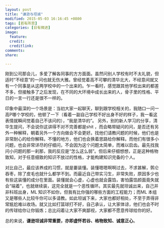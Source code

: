 ```yaml
---
layout: post
title: "谦逊与坦诚"
modified: 2015-05-03 16:16:45 +0800
tags: [若有所思]
categories: [日有微进]
image:
  feature: 
  credit: 
  creditlink: 
comments: 
share: 

---
```


刚到公司那会儿，多爱了解各同事的方方面面。虽然问别人学校有时不太礼貌，但适时“不经意”的一问也就无伤大雅。曾经觉着高不可攀的清华北大，不经意间就又有一个同事是从这两学校中的一个出来的。乍一看时，感觉跟其他学校出来的都差不多，但接触多了之后发现，在不同的大环境中成长出来的人，骨子里的性格、平日的一言一行还是很不一样的。

印象中最深的一个场景是：当初大家一起聊天，聊到跟学校相关的，我随口一问一高P哪个学校的，他顿了一下（看着一副自己学校不好出身不好的样子，我一看这表情就瞬间觉着自己不该问的），“我是清华的”。
另外，别的新人学习的分享，清华生提问，不会说你这讲得不对不完善都是shit ，而会略带疑问的问，是否还有另外一种解释，朝着另外一个方向做会不会更好。找他们请教问题的时候，他们也是非常耐心的给你解释。不懂的地方，他们也会换着思路给你解释。而他们有很多小问题，也会非常详尽的仔细问，不会因为这个问题太简单，而难以启齿。最先找我问小问题的那一刹那，我的反应是“怎么这么弱”。但后来仔细想想，正是这种格物致知，对于任意细致的知识不放过的性格，才能构建知识完备的个人。

对比自己，最应该养成的习惯，就是嫑装懂。装懂嗯嗯啊啊过去，不求甚解，鹘仑吞枣，除了皮毛也就什么都学不到。而最近自己带实习生，非常失败，原因多少也有些这装懂的成分在里面。装懂就会心虚，心虚也就会露馅，害怕露馅颜面竟失就会“端着”，也就继续装，这完全就是一个恶性循环。其实最先就坦诚出来，自己并非科班出身，ML 知识不如你，但我有比你强的哪些方面的工程能力；而ML 本组又是哪些人比较牛你可以多请教。如此坦诚下来，大家也都好相处，不至于弄得非常尴尬难以收场。就又比如打篮球打不好，自己承认，让大家体谅，他们也会不时的传球给你让你锻炼；总比闷着让大家不爽鄙视，大家都不愿意传球给你的好。

总的来说，**谦逊坦诚非常重要，亦即虚怀若谷、格物致知、诚意正心**。